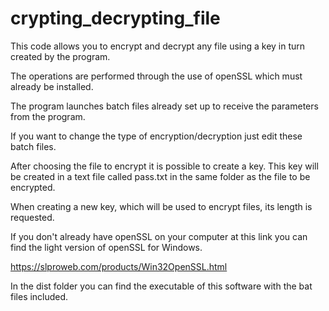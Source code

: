 # crypting_decrypting_file
This code allows you to encrypt and decrypt any file using a key in turn created by the program.

The operations are performed through the use of openSSL which must already be installed.

The program launches batch files already set up to receive the parameters from the program.

If you want to change the type of encryption/decryption just edit these batch files.

After choosing the file to encrypt it is possible to create a key. This key will be 
created in a text file called pass.txt in the same folder as the file to be encrypted.

When creating a new key, which will be used to encrypt files, its length is requested.

If you don't already have openSSL on your computer at this link you can find the light version of openSSL for Windows.

https://slproweb.com/products/Win32OpenSSL.html

In the dist folder you can find the executable of this software with the bat files included.